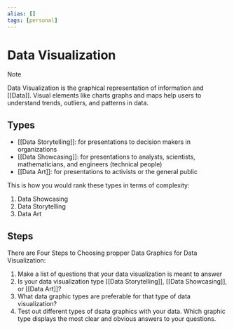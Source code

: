 ```yaml
---
alias: []
tags: [personal]
---
```

# Data Visualization

> [!note]
> Data Visualization is the graphical representation of information and [[Data]]. Visual elements like charts graphs and maps help users to understand trends, outliers, and patterns in data.
## Types
- [[Data Storytelling]]: for presentations to decision makers in organizations
- [[Data Showcasing]]: for presentations to analysts, scientists, mathematicians, and engineers (technical people)
- [[Data Art]]: for presentations to activists or the general public

This is how you would rank these types in terms of complexity:
1. Data Showcasing
2. Data Storytelling
3. Data Art

## Steps
There are Four Steps to Choosing propper Data Graphics for Data Visualization:
1. Make a list of questions that your data visualization is meant to answer
2. Is your data visualization type [[Data Storytelling]], [[Data Showcasing]], or [[Data Art]]?
3. What data graphic types are preferable for that type of data visualization?
4. Test out different types of dsata graphics with your data. Which graphic type displays the most clear and obvious answers to your questions.